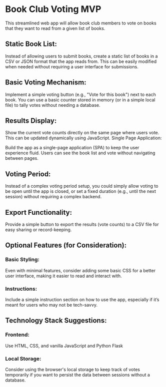 # Book Club Voting MVP

This streamlined web app will allow book club members to vote on books that they want to read from a given list of books.

## Static Book List:

Instead of allowing users to submit books, create a static list of books in a CSV or JSON format that the app reads from. This can be easily modified when needed without requiring a user interface for submissions.

## Basic Voting Mechanism:

Implement a simple voting button (e.g., "Vote for this book") next to each book. You can use a basic counter stored in memory (or in a simple local file) to tally votes without needing a database.

## Results Display:

Show the current vote counts directly on the same page where users vote. This can be updated dynamically using JavaScript.
Single Page Application:

Build the app as a single-page application (SPA) to keep the user experience fluid. Users can see the book list and vote without navigating between pages.

## Voting Period:

Instead of a complex voting period setup, you could simply allow voting to be open until the app is closed, or set a fixed duration (e.g., until the next session) without requiring a complex backend.

## Export Functionality:

Provide a simple button to export the results (vote counts) to a CSV file for easy sharing or record-keeping.

## Optional Features (for Consideration):
### Basic Styling:

Even with minimal features, consider adding some basic CSS for a better user interface, making it easier to read and interact with.
### Instructions:

Include a simple instruction section on how to use the app, especially if it’s meant for users who may not be tech-savvy.

## Technology Stack Suggestions:
### Frontend: 
Use HTML, CSS, and vanilla JavaScript and Python Flask

### Local Storage: 
Consider using the browser's local storage to keep track of votes temporarily if you want to persist the data between sessions without a database.